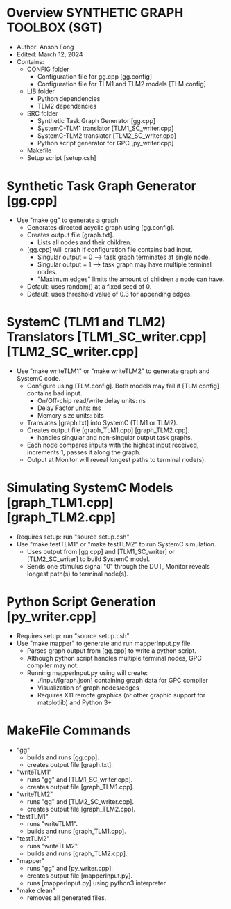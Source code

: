 # Overview SYNTHETIC GRAPH TOOLBOX (SGT)
- Author: Anson Fong
- Edited: March 12, 2024
- Contains:
    - CONFIG folder
        - Configuration file for gg.cpp [gg.config]
        - Configuration file for TLM1 and TLM2 models [TLM.config]
    - LIB folder
        - Python dependencies
        - TLM2 dependencies
    - SRC folder
        - Synthetic Task Graph Generator [gg.cpp]
        - SystemC-TLM1 translator [TLM1_SC_writer.cpp]
        - SystemC-TLM2 translator [TLM2_SC_writer.cpp]
        - Python script generator for GPC [py_writer.cpp]
    - Makefile
    - Setup script [setup.csh]

# Synthetic Task Graph Generator [gg.cpp]
- Use "make gg" to generate a graph
    - Generates directed acyclic graph using [gg.config].
    - Creates output file [graph.txt].
        - Lists all nodes and their children.
    - [gg.cpp] will crash if configuration file contains bad input.
        - Singular output = 0 --> task graph terminates at single node.
        - Singular output = 1 --> task graph may have multiple terminal nodes.
        - "Maximum edges" limits the amount of children a node can have.
    - Default: uses random() at a fixed seed of 0.
    - Default: uses threshold value of 0.3 for appending edges.

# SystemC (TLM1 and TLM2) Translators [TLM1_SC_writer.cpp] [TLM2_SC_writer.cpp]
- Use "make writeTLM1" or "make writeTLM2" to generate graph and SystemC code.
    - Configure using [TLM.config]. Both models may fail if [TLM.config] contains bad input.
        - On/Off-chip read/write delay units: ns
        - Delay Factor units: ms
        - Memory size units: bits
    - Translates [graph.txt] into SystemC (TLM1 or TLM2).
    - Creates output file [graph_TLM1.cpp] [graph_TLM2.cpp].
        - handles singular and non-singular output task graphs.
    - Each node compares inputs with the highest input received, increments 1, passes it along the graph.
    - Output at Monitor will reveal longest paths to terminal node(s).

# Simulating SystemC Models [graph_TLM1.cpp] [graph_TLM2.cpp]
- Requires setup: run "source setup.csh"
- Use "make testTLM1" or "make testTLM2" to run SystemC simulation.
    - Uses output from [gg.cpp] and [TLM1_SC_writer] or [TLM2_SC_writer] to build SystemC model.
    - Sends one stimulus signal "0" through the DUT, Monitor reveals longest path(s) to terminal node(s).

# Python Script Generation [py_writer.cpp]
- Requires setup: run "source setup.csh"
- Use "make mapper" to generate and run mapperInput.py file.
    - Parses graph output from [gg.cpp] to write a python script.
    - Although python script handles multiple terminal nodes, GPC compiler may not.
    - Running mapperInput.py using will create:
        - ./input/[graph.json] containing graph data for GPC compiler
        - Visualization of graph nodes/edges 
        - Requires X11 remote graphics (or other graphic support for matplotlib) and Python 3+

# MakeFile Commands
- "gg"
    - builds and runs [gg.cpp].
    - creates output file [graph.txt].
- "writeTLM1"
    - runs "gg" and [TLM1_SC_writer.cpp].
    - creates output file [graph_TLM1.cpp].
- "writeTLM2"
    - runs "gg" and [TLM2_SC_writer.cpp].
    - creates output file [graph_TLM2.cpp].
- "testTLM1"
    - runs "writeTLM1".
    - builds and runs [graph_TLM1.cpp].
- "testTLM2"
    - runs "writeTLM2".
    - builds and runs [graph_TLM2.cpp].
- "mapper"
    - runs "gg" and [py_writer.cpp].
    - creates output file [mapperInput.py].
    - runs [mapperInput.py] using python3 interpreter.
- "make clean"
    - removes all generated files.